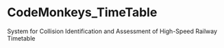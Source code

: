 # CodeMonkeys_TimeTable
System for Collision Identification and Assessment of High-Speed Railway Timetable
